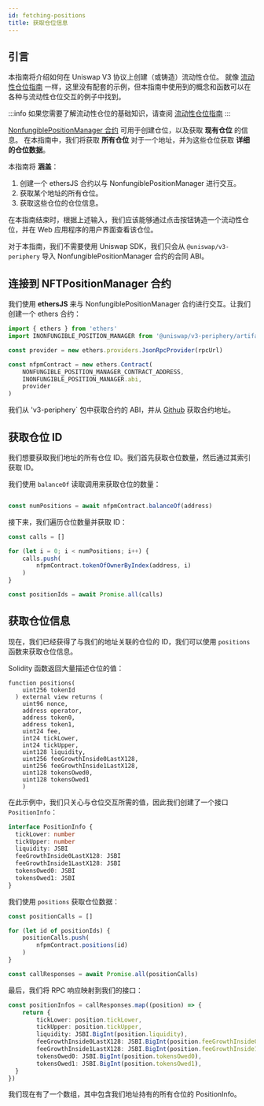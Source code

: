```yaml
---
id: fetching-positions
title: 获取仓位信息
---
```


## 引言

本指南将介绍如何在 Uniswap V3 协议上创建（或铸造）流动性仓位。
就像 [流动性仓位指南](./01-position-data.md) 一样，这里没有配套的示例，但本指南中使用到的概念和函数可以在各种与流动性仓位交互的例子中找到。

:::info
如果您需要了解流动性仓位的基础知识，请查阅 [流动性仓位指南](./01-position-data.md)
:::

[NonfungiblePositionManager 合约](../../../../contracts/v3/reference/periphery/NonfungiblePositionManager.md) 可用于创建仓位，以及获取 **现有仓位** 的信息。
在本指南中，我们将获取 **所有仓位** 对于一个地址，并为这些仓位获取 **详细的仓位数据**。

本指南将 **涵盖**：

1. 创建一个 ethersJS 合约以与 NonfungiblePositionManager 进行交互。
2. 获取某个地址的所有仓位。
3. 获取这些仓位的仓位信息。

在本指南结束时，根据上述输入，我们应该能够通过点击按钮铸造一个流动性仓位，并在 Web 应用程序的用户界面查看该仓位。

对于本指南，我们不需要使用 Uniswap SDK，我们只会从 `@uniswap/v3-periphery` 导入 NonfungiblePositionManager 合约的合同 ABI。

## 连接到 NFTPositionManager 合约

我们使用 **ethersJS** 来与 NonfungiblePositionManager 合约进行交互。让我们创建一个 ethers 合约：

```typescript
import { ethers } from 'ethers'
import INONFUNGIBLE_POSITION_MANAGER from '@uniswap/v3-periphery/artifacts/contracts/NonfungiblePositionManager.sol/NonfungiblePositionManager.json'

const provider = new ethers.providers.JsonRpcProvider(rpcUrl)

const nfpmContract = new ethers.Contract(
    NONFUNGIBLE_POSITION_MANAGER_CONTRACT_ADDRESS,
    INONFUNGIBLE_POSITION_MANAGER.abi,
    provider
)
```

我们从 'v3-periphery` 包中获取合约的 ABI，并从 [Github](https://github.com/Uniswap/v3-periphery/blob/main/deploys.md) 获取合约地址。

## 获取仓位 ID

我们想要获取我们地址的所有仓位 ID。我们首先获取仓位数量，然后通过其索引获取 ID。

我们使用 `balanceOf` 读取调用来获取仓位的数量：

```typescript

const numPositions = await nfpmContract.balanceOf(address)
```

接下来，我们遍历仓位数量并获取 ID：

```typescript
const calls = []

for (let i = 0; i < numPositions; i++) {
    calls.push(
        nfpmContract.tokenOfOwnerByIndex(address, i)
    )
}

const positionIds = await Promise.all(calls)
```

## 获取仓位信息

现在，我们已经获得了与我们的地址关联的仓位的 ID，我们可以使用 `positions` 函数来获取仓位信息。

Solidity 函数返回大量描述仓位的值：

```solidity
function positions(
    uint256 tokenId
  ) external view returns (
    uint96 nonce, 
    address operator, 
    address token0, 
    address token1, 
    uint24 fee, 
    int24 tickLower, 
    int24 tickUpper, 
    uint128 liquidity, 
    uint256 feeGrowthInside0LastX128, 
    uint256 feeGrowthInside1LastX128, 
    uint128 tokensOwed0, 
    uint128 tokensOwed1
    )
```

在此示例中，我们只关心与仓位交互所需的值，因此我们创建了一个接口 `PositionInfo`：

```typescript
interface PositionInfo {
  tickLower: number
  tickUpper: number
  liquidity: JSBI
  feeGrowthInside0LastX128: JSBI
  feeGrowthInside1LastX128: JSBI
  tokensOwed0: JSBI
  tokensOwed1: JSBI
}
```

我们使用 `positions` 获取仓位数据：

```typescript
const positionCalls = []

for (let id of positionIds) {
    positionCalls.push(
        nfpmContract.positions(id)
    )
}

const callResponses = await Promise.all(positionCalls)
```

最后，我们将 RPC 响应映射到我们的接口：

```typescript
const positionInfos = callResponses.map((position) => {
    return {
        tickLower: position.tickLower,
        tickUpper: position.tickUpper,
        liquidity: JSBI.BigInt(position.liquidity),
        feeGrowthInside0LastX128: JSBI.BigInt(position.feeGrowthInside0LastX128),
        feeGrowthInside1LastX128: JSBI.BigInt(position.feeGrowthInside1LastX128),
        tokensOwed0: JSBI.BigInt(position.tokensOwed0),
        tokensOwed1: JSBI.BigInt(position.tokensOwed1),
  }
})
```

我们现在有了一个数组，其中包含我们地址持有的所有仓位的 PositionInfo。